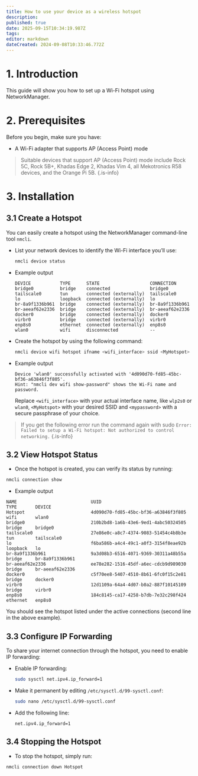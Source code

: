 ```yaml
---
title: How to use your device as a wireless hotspot
description: 
published: true
date: 2025-09-15T10:34:19.987Z
tags: 
editor: markdown
dateCreated: 2024-09-08T10:33:46.772Z
---
```


# 1. Introduction

This guide will show you how to set up a Wi-Fi hotspot using NetworkManager.

# 2. Prerequisites

Before you begin, make sure you have:

- A Wi-Fi adapter that supports AP (Access Point) mode

> Suitable devices that support AP (Access Point) mode include Rock 5C, Rock 5B+, Khadas Edge 2, Khadas Vim 4, all Mekotronics R58 devices, and the Orange Pi 5B.
{.is-info}

# 3. Installation
## 3.1 Create a Hotspot

You can easily create a hotspot using the NetworkManager command-line tool `nmcli`.

- List your network devices to identify the Wi-Fi interface you’ll use:
   
   ```bash
   nmcli device status
   ```
- Example output
	```
	DEVICE           TYPE      STATE                   CONNECTION      
	bridge0          bridge    connected               bridge0         
	tailscale0       tun       connected (externally)  tailscale0      
	lo               loopback  connected (externally)  lo              
	br-8a9f1336b961  bridge    connected (externally)  br-8a9f1336b961 
	br-aeeaf62e2336  bridge    connected (externally)  br-aeeaf62e2336 
	docker0          bridge    connected (externally)  docker0         
	virbr0           bridge    connected (externally)  virbr0          
	enp8s0           ethernet  connected (externally)  enp8s0          
	wlan0            wifi      disconnected            --   
	```
- Create the hotspot by using the following command:

   ```bash
   nmcli device wifi hotspot ifname <wifi_interface> ssid <MyHotspot> password <mypassword>
   ```
- Example output  
  ```
  Device 'wlan0' successfully activated with '4d090d70-fd85-45bc-bf36-a63846f3f805'. 
  Hint: "nmcli dev wifi show-password" shows the Wi-Fi name and password.
  ```
	Replace `<wifi_interface>` with your actual interface name, like `wlp2s0` or `wlan0`,  `<MyHotspot>` with your desired SSID and `<mypassword>` with a secure passphrase of your choice.

   
> If you get the following error run the command again with sudo
> `Error: Failed to setup a Wi-Fi hotspot: Not authorized to control networking.`
{.is-info}


## 3.2 View Hotspot Status

- Once the hotspot is created, you can verify its status by running:

```bash
nmcli connection show
```
- Example output  
 ```
 NAME                            UUID                                  TYPE       DEVICE          
 Hotspot                         4d090d70-fd85-45bc-bf36-a63846f3f805  wifi       wlan0           
 bridge0                         210b2bd8-1a6b-43e6-9ed1-4abc50324505  bridge     bridge0         
 tailscale0                      27e86e0c-a8c7-4374-9083-51454c4b8b3e  tun        tailscale0      
 lo                              f6ba586b-a4c4-49c1-a0f3-3154f8eae92b  loopback   lo              
 br-8a9f1336b961                 9a3d08b3-6516-4071-9369-30311a48b55a  bridge     br-8a9f1336b961 
 br-aeeaf62e2336                 ee78e282-1516-45df-a6ec-cdcb9d989030  bridge     br-aeeaf62e2336 
 docker0                         c5f70ee8-5407-4510-8b61-6fc0f15c2e81  bridge     docker0         
 virbr0                          12d1109a-64a4-4d07-b0a2-887f10145109  bridge     virbr0          
 enp8s0                          184c8145-ca17-4258-b7db-7e32c298f424  ethernet   enp8s0
 ```
You should see the hotspot listed under the active connections (second line in the above example).

## 3.3 Configure IP Forwarding 
To share your internet connection through the hotspot, you need to enable IP forwarding:

- Enable IP forwarding:

   ```bash
   sudo sysctl net.ipv4.ip_forward=1
   ```

- Make it permanent by editing `/etc/sysctl.d/99-sysctl.conf`:

   ```bash
   sudo nano /etc/sysctl.d/99-sysctl.conf
   ```

- Add the following line:

   ```
   net.ipv4.ip_forward=1
   ```

## 3.4 Stopping the Hotspot

- To stop the hotspot, simply run:

```bash
nmcli connection down Hotspot
```
